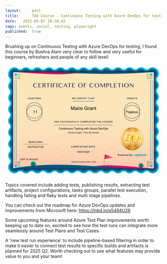 ```yaml
---
layout:     post
title:      TAU Course - Continuous Testing with Azure DevOps for testing
date:   2025-05-07 20:28:42
tags: events, social, testing, playwright
published:  true
---
```


Brushing up on Continuous Testing with Azure DevOps for testing, I found this course by Bushra Alam very clear to follow and very useful for beginners, refreshers and people of any skill level! 

![TestCertificate](/assets/certificates_TAU-591f2248.png)

Topics covered include adding tests, publishing results, extracting test artifacts, project configurations, tasks groups, parallel test execution, handling failing and flaky tests and multi stage pipelines. 

You can check out the roadmap for Azure DevOps updates and improvements from Microsoft here: https://lnkd.in/e5484U26 

Some upcoming features around Azure Test Plan improvements worth keeping up to date on, excited to see how the test runs can integrate more seamlessly around Test Plans and Test Cases. 

A 'new test run experience' to include pipeline-based filtering in order to make it easier to connect test results to specific builds and artifacts is planned for 2025 Q2. Worth checking out to see what features may provide value to you and your team! 



